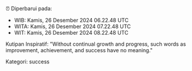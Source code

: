 ⏰ Diperbarui pada:
- WIB: Kamis, 26 Desember 2024 06.22.48 UTC
- WITA: Kamis, 26 Desember 2024 07.22.48 UTC
- WIT: Kamis, 26 Desember 2024 08.22.48 UTC

Kutipan Inspiratif:
"Without continual growth and progress, such words as improvement, achievement, and success have no meaning."


Kategori: success

